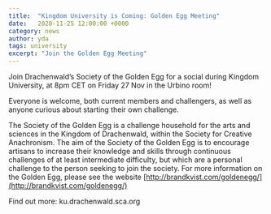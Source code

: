 ```yaml
---
title:  "Kingdom University is Coming: Golden Egg Meeting"
date:   2020-11-25 12:00:00 +0000
category: news
author: yda
tags: university
excerpt: "Join the Golden Egg Meeting"
---
```

Join Drachenwald’s Society of the Golden Egg for a social during Kingdom University, at 8pm CET on Friday 27 Nov in the Urbino room! 

Everyone is welcome, both current members and challengers, as well as anyone curious about starting their own challenge. 

The Society of the Golden Egg is a challenge household for the arts and sciences in the Kingdom of Drachenwald, within the Society for Creative Anachronism. The aim of the Society of the Golden Egg is to encourage artisans to increase their knowledge and skills through continuous challenges of at least intermediate difficulty, but which are a personal challenge to the person seeking to join the society. For more information on the Golden Egg, please see the website [http://brandkvist.com/goldenegg/](http://brandkvist.com/goldenegg/)

Find out more: ku.drachenwald.sca.org